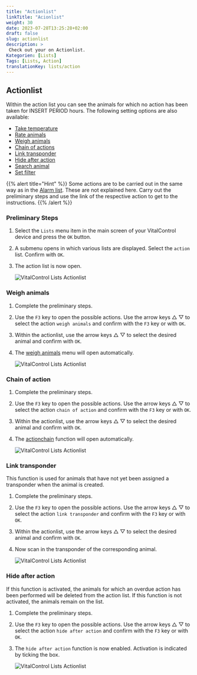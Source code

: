 ```yaml
---
title: "Actionlist"
linkTitle: "Acionlist"
weight: 30
date: 2023-07-28T13:25:28+02:00
draft: false
slug: actionlist
description: >
 Check out your on Actionlist. 
Kategorien: [Lists]
Tags: [Lists, Action]
translationKey: lists/action
---
```

## Actionlist

Within the action list you can see the animals for which no action has been taken for INSERT PERIOD hours. The following setting options are also available:

- [Take temperature](../alarmlist/#take-temperature)
- [Rate animals](../alarmlist/#rate-animal)
- [Weigh animals](../actionlist/#weigh-animals)
- [Chain of actions](../actionlist/#chain-of-action)
- [Link transponder](../actionlist/#link-transponder)
- [Hide after action](../actionlist/#hide-after-action)
- [Search animal](../alarmlist/#search-animal)
- [Set filter](../alarmlist/#set-filter)

{{% alert title="Hint" %}}
Some actions are to be carried out in the same way as in the [Alarm list](../alarmlist). These are not explained here. Carry out the preliminary steps and use the link of the respective action to get to the instructions.
{{% /alert %}}

### Preliminary Steps

1. Select the `Lists` menu item in the main screen of your VitalControl device and press the `OK` button.

2. A submenu opens in which various lists are displayed. Select the `action` list. Confirm with `OK`.

3. The action list is now open.

   ![VitalControl Lists Actionlist](../images/firststeps3.png "Preliminary Steps")

### Weigh animals

1. Complete the preliminary steps.

2. Use the `F3` key to open the possible actions. Use the arrow keys △ ▽ to select the action `weigh animals` and confirm with the `F3` key or with `OK`.

3. Within the actionlist, use the arrow keys △ ▽ to select the desired animal and confirm with `OK`.

4. The [weigh animals](..) menu will open automatically.

   ![VitalControl Lists Actionlist](../images/weightanimals.png "Weigh animals")

### Chain of action

1. Complete the preliminary steps.

2. Use the `F3` key to open the possible actions. Use the arrow keys △ ▽ to select the action `chain of action` and confirm with the `F3` key or with `OK`.

3. Within the actionlist, use the arrow keys △ ▽ to select the desired animal and confirm with `OK`.

4. The [actionchain](..) function will open automatically.

   ![VitalControl Lists Actionlist](../images/chainofaction.png "Chain of action")

### Link transponder

This function is used for animals that have not yet been assigned a transponder when the animal is created.

1. Complete the preliminary steps.

2. Use the `F3` key to open the possible actions. Use the arrow keys △ ▽ to select the action `link transponder` and confirm with the `F3` key or with `OK`.

3. Within the actionlist, use the arrow keys △ ▽ to select the desired animal and confirm with `OK`.

4. Now scan in the transponder of the corresponding animal.

   ![VitalControl Lists Actionlist](../images/linktransponder.png "Link transponder")

### Hide after action

If this function is activated, the animals for which an overdue action has been performed will be deleted from the action list. If this function is not activated, the animals remain on the list.

1. Complete the preliminary steps.

2. Use the `F3` key to open the possible actions. Use the arrow keys △ ▽ to select the action `hide after action` and confirm with the `F3` key or with `OK`.

3. The `hide after action` function is now enabled. Activation is indicated by ticking the box.

   ![VitalControl Lists Actionlist](../images/hideafteraction.png "Hide after action")

